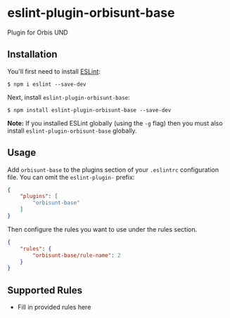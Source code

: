 # eslint-plugin-orbisunt-base

Plugin for Orbis UND

## Installation

You'll first need to install [ESLint](http://eslint.org):

```
$ npm i eslint --save-dev
```

Next, install `eslint-plugin-orbisunt-base`:

```
$ npm install eslint-plugin-orbisunt-base --save-dev
```

**Note:** If you installed ESLint globally (using the `-g` flag) then you must also install `eslint-plugin-orbisunt-base` globally.

## Usage

Add `orbisunt-base` to the plugins section of your `.eslintrc` configuration file. You can omit the `eslint-plugin-` prefix:

```json
{
    "plugins": [
        "orbisunt-base"
    ]
}
```


Then configure the rules you want to use under the rules section.

```json
{
    "rules": {
        "orbisunt-base/rule-name": 2
    }
}
```

## Supported Rules

* Fill in provided rules here





